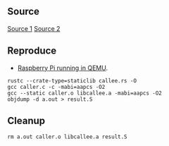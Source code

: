 ## Source
[Source 1](https://kmsorsms.github.io/embassy_preempt/docs/%E5%BC%80%E5%8F%91%E8%AE%B0%E5%BD%95.html#%E7%A5%9E%E5%A5%87%E7%9A%84ffi)
[Source 2](https://kmsorsms.github.io/embassy_preempt/docs/%E6%8A%80%E6%9C%AF%E6%8A%A5%E5%91%8A.html#aapcs%E4%B8%8Effi)
## Reproduce
- [Raspberry Pi running in QEMU](https://github.com/matteocarnelos/dockerpi).
```shell
rustc --crate-type=staticlib callee.rs -O
gcc caller.c -c -mabi=aapcs -O2
gcc --static caller.o libcallee.a -mabi=aapcs -O2
objdump -d a.out > result.S
```

## Cleanup
```shell
rm a.out caller.o libcallee.a result.S
```
